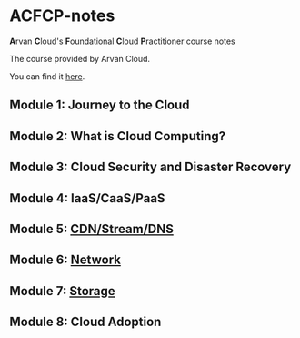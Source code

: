 # ACFCP-notes

**A**rvan **C**loud's **F**oundational **C**loud **P**ractitioner course notes

The course provided by Arvan Cloud.

You can find it [here](https://academy.arvancloud.ir/courses/foundational-cloud-practitioner/).

## Module 1: Journey to the Cloud

## Module 2: What is Cloud Computing?

## Module 3: Cloud Security and Disaster Recovery

## Module 4: IaaS/CaaS/PaaS

## Module 5: [CDN/Stream/DNS](https://github.com/MohsenEbrahimi86/ACFCP-notes/blob/main/Module5/README.md)

## Module 6: [Network](https://github.com/MohsenEbrahimi86/ACFCP-notes/blob/main/Module6/README.md)

## Module 7: [Storage](https://github.com/MohsenEbrahimi86/ACFCP-notes/blob/main/Module7/README.md)

## Module 8: Cloud Adoption
